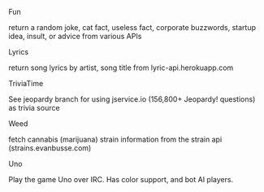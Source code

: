 Fun

return a random joke, cat fact, useless fact, corporate buzzwords, startup idea, insult, or advice from various APIs


Lyrics

return song lyrics by artist, song title from lyric-api.herokuapp.com


TriviaTime

See jeopardy branch for using jservice.io (156,800+ Jeopardy! questions) as trivia source


Weed

fetch cannabis (marijuana) strain information from the strain api (strains.evanbusse.com)


Uno

Play the game Uno over IRC. Has color support, and bot AI players.
